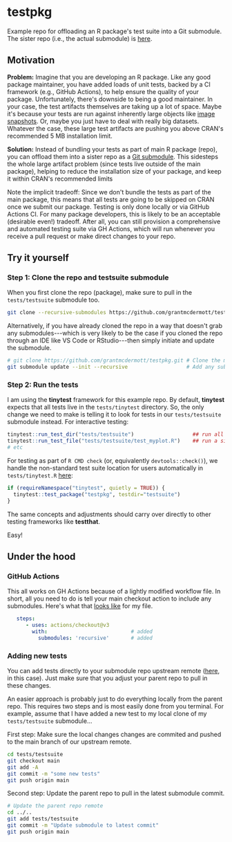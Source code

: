 # testpkg

Example repo for offloading an R package's test suite into a Git submodule.
The sister repo (i.e., the actual submodule) is
[here](https://github.com/grantmcdermott/testpkg-testsuite).

## Motivation

**Problem:** Imagine that you are developing an R package. Like any good package
maintainer, you have added loads of unit tests, backed by a CI framework (e.g.,
GitHub Actions), to help ensure the quality of your package. Unfortunately,
there's downside to being a good maintainer. In your case, the test artifacts
themselves are taking up a lot of space. Maybe it's because your tests are run
against inherently large objects like [image
snapshots](https://github.com/vincentarelbundock/tinysnapshot). Or, maybe you
just have to deal with really big datasets. Whatever the case, these large
test artifacts are pushing you above CRAN's recommended 5 MB installation limit.

**Solution:** Instead of bundling your tests as part of main R package (repo), you
can offload them into a sister repo as a
[Git submodule](https://git-scm.com/book/en/v2/Git-Tools-Submodules). This sidesteps
the whole large artifact problem (since tests live outside of the main package),
helping to reduce the installation size of your package, and keep it within CRAN's
recommended limits

Note the implicit tradeoff: Since we don't bundle the tests as part of
the main package, this means that all tests are going to be skipped on CRAN once
we submit our package. Testing is only done locally or via GitHub Actions CI.
For many package developers, this is likely to be an acceptable (desirable
even!) tradeoff. After all, you can still provision a comprehensive and
automated testing suite via GH Actions, which will run whenever you receive a
pull request or make direct changes to your repo.

## Try it yourself

### Step 1: Clone the repo and testsuite submodule

When you first clone the repo (package), make sure to pull in the
`tests/testsuite` submodule too. 

```sh
git clone --recursive-submodules https://github.com/grantmcdermott/testpkg.git
```

Alternatively, if you have already cloned the repo in a way that doesn't grab
any submodules---which is very likely to be the case if you cloned the repo
through an IDE like VS Code or RStudio---then simply initiate and update the
submodule.

```sh
# git clone https://github.com/grantmcdermott/testpkg.git # Clone the main repo
git submodule update --init --recursive                   # Add any submodules
```

### Step 2: Run the tests

I am using the **tinytest** framework for this example repo. By default,
**tinytest** expects that all tests live in the `tests/tinytest` directory. So,
the only change we need to make is telling it to look for tests in our
`tests/testsuite` submodule instead. For interactive testing:

```r
tinytest::run_test_dir("tests/testsuite")                   ## run all tests
tinytest::run_test_file("tests/testsuite/test_myplot.R")    ## run a single test file
# etc
```

For testing as part of `R CMD check` (or, equivalently `devtools::check()`), we
handle the non-standard test suite location for users automatically in
`tests/tinytest.R`
[here](https://github.com/grantmcdermott/testpkg/blob/main/tests/tinytest.R):

```r
if (requireNamespace("tinytest", quietly = TRUE)) {
  tinytest::test_package("testpkg", testdir="testsuite")
}
```

The same concepts and adjustments should carry over directly to other testing
frameworks like **testthat**.

Easy!

## Under the hood

### GitHub Actions

This all works on GH Actions because of a lightly modified workflow file. In
short, all you need to do is tell your main checkout action to include any
submodules. Here's what that
[looks like](https://github.com/grantmcdermott/testpkg/blob/main/.github/workflows/R-CMD-check.yaml#L28-L32)
for my file.

```yaml
   steps:
      - uses: actions/checkout@v3
        with:                           # added
          submodules: 'recursive'       # added
```

### Adding new tests

You can add tests directly to your submodule repo upstream remote
([here](https://github.com/grantmcdermott/testpkg-testsuite),
in this case). Just make sure that you adjust your parent repo to pull in these
changes.

An easier approach is probably just to do everything locally from the parent
repo. This requires two steps and is most easily done from you terminal. For
example, assume that I have added a new test to my local clone of my
`tests/testsuite` submodule...

First step:  Make sure the local changes changes are commited and pushed to the
main branch of our upstream remote.

```sh
cd tests/testsuite
git checkout main
git add -A
git commit -m "some new tests"
git push origin main
```

Second step: Update the parent repo to pull in the latest submodule commit.

```sh
# Update the parent repo remote
cd ../..
git add tests/testsuite
git commit -m "Update submodule to latest commit"
git push origin main
```




